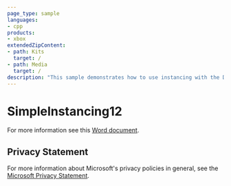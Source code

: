 ```yaml
---
page_type: sample
languages:
- cpp
products:
- xbox
extendedZipContent:
- path: Kits
  target: /
- path: Media
  target: /
description: "This sample demonstrates how to use instancing with the Direct3D 12 API on Xbox One."
---
```


# SimpleInstancing12

For more information see this [Word document](https://github.com/microsoft/Xbox-ATG-Samples/blob/master/XDKSamples/IntroGraphics/SimpleInstancing12/Readme.docx).

## Privacy Statement

For more information about Microsoft's privacy policies in general, see the [Microsoft Privacy Statement](https://privacy.microsoft.com/en-us/privacystatement/).
